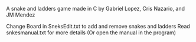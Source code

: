 A snake and ladders game made in C by Gabriel Lopez, Cris Nazario, and JM Mendez


Change Board in SneksEdit.txt to add and remove snakes and ladders
Read snkesmanual.txt for more details (Or open the manual in the program) 
